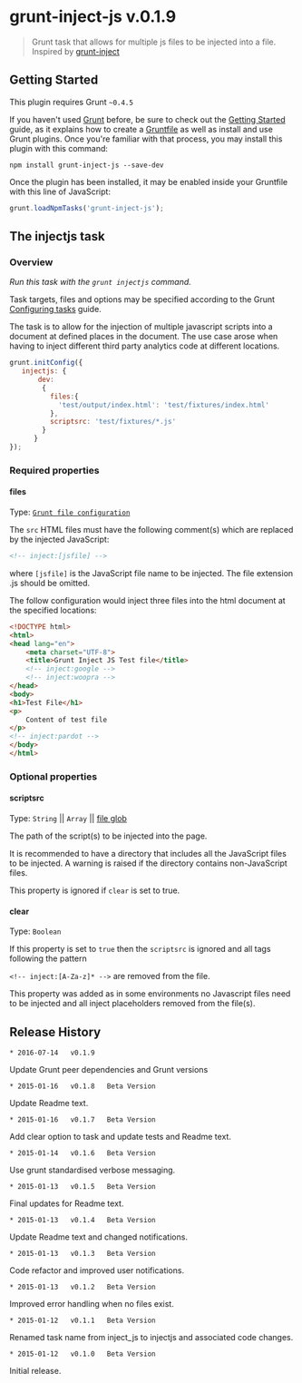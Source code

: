 # grunt-inject-js v.0.1.9

> Grunt task that allows for multiple js files to be injected into a file. Inspired by [grunt-inject](https://github.com/ChrisWren/grunt-inject)

## Getting Started
This plugin requires Grunt `~0.4.5`

If you haven't used [Grunt](http://gruntjs.com/) before, be sure to check out the [Getting Started](http://gruntjs.com/getting-started) guide, as it explains how to create a [Gruntfile](http://gruntjs.com/sample-gruntfile) as well as install and use Grunt plugins. Once you're familiar with that process, you may install this plugin with this command:

```shell
npm install grunt-inject-js --save-dev
```

Once the plugin has been installed, it may be enabled inside your Gruntfile with this line of JavaScript:

```js
grunt.loadNpmTasks('grunt-inject-js');
```

## The injectjs task

### Overview
_Run this task with the `grunt injectjs` command._

Task targets, files and options may be specified according to the Grunt [Configuring tasks](http://gruntjs.com/configuring-tasks) guide.

The task is to allow for the injection of multiple javascript scripts into a document at defined places in the document. The use case arose when having to inject different third party
analytics code at different locations.


```js
grunt.initConfig({
   injectjs: {
       dev:
        {
          files:{
            'test/output/index.html': 'test/fixtures/index.html'
          },
          scriptsrc: 'test/fixtures/*.js'
        }
      }
});
```

### Required properties

#### files
Type: [`Grunt file configuration`](http://gruntjs.com/configuring-tasks#files)

The `src` HTML files must have the following comment(s) which are replaced by the injected JavaScript:

```html
<!-- inject:[jsfile] -->
```

where ```[jsfile]``` is the JavaScript file name to be injected. The file extension .js should be omitted.

The follow configuration would inject three files into the html document at the specified locations:
```html
<!DOCTYPE html>
<html>
<head lang="en">
    <meta charset="UTF-8">
    <title>Grunt Inject JS Test file</title>
    <!-- inject:google -->
    <!-- inject:woopra -->
</head>
<body>
<h1>Test File</h1>
<p>
    Content of test file
</p>
<!-- inject:pardot -->
</body>
</html>
```

### Optional properties

#### scriptsrc
Type: `String` || `Array` || [file glob](http://gruntjs.com/configuring-tasks#globbing-patterns)

The path of the script(s) to be injected into the page.

It is recommended to have a directory that includes all the JavaScript files to be injected.
A warning is raised if the directory contains non-JavaScript files.

This property is ignored if `clear` is set to true.

#### clear
Type: `Boolean`

If this property is set to `true` then the `scriptsrc` is ignored and all tags following the pattern

`<!-- inject:[A-Za-z]* -->` are removed from the file.

This property was added as in some environments no Javascript files need to be injected and all inject placeholders removed from the file(s).

## Release History

    * 2016-07-14   v0.1.9  
<p>Update Grunt peer dependencies and Grunt versions</p>

    * 2015-01-16   v0.1.8   Beta Version
<p>Update  Readme text.</p>

    * 2015-01-16   v0.1.7   Beta Version
<p>Add clear option to task and update tests and Readme text.</p>

    * 2015-01-14   v0.1.6   Beta Version
<p>Use grunt standardised verbose messaging.</p>

    * 2015-01-13   v0.1.5   Beta Version
<p>Final updates for Readme text.</p>

    * 2015-01-13   v0.1.4   Beta Version
<p>Update Readme text and changed notifications.</p>

    * 2015-01-13   v0.1.3   Beta Version
<p>Code refactor and improved user notifications.</p>

    * 2015-01-13   v0.1.2   Beta Version
<p>Improved error handling when no files exist.</p>

    * 2015-01-12   v0.1.1   Beta Version
<p>Renamed task name from inject_js to injectjs and associated code changes.</p>

    * 2015-01-12   v0.1.0   Beta Version
<p>Initial release.</p>